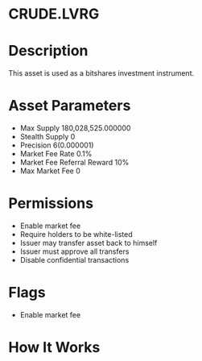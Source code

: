 # CRUDE.LVRG

# Description
This asset is used as a bitshares investment instrument.

# Asset Parameters
- Max Supply 180,028,525.000000
- Stealth Supply 0
- Precision 6(0.000001)
- Market Fee Rate 0.1%
- Market Fee Referral Reward 10%
- Max Market Fee 0
# Permissions
- Enable market fee
- Require holders to be white-listed
- Issuer may transfer asset back to himself
- Issuer must approve all transfers
- Disable confidential transactions
# Flags
- Enable market fee
# How It Works

